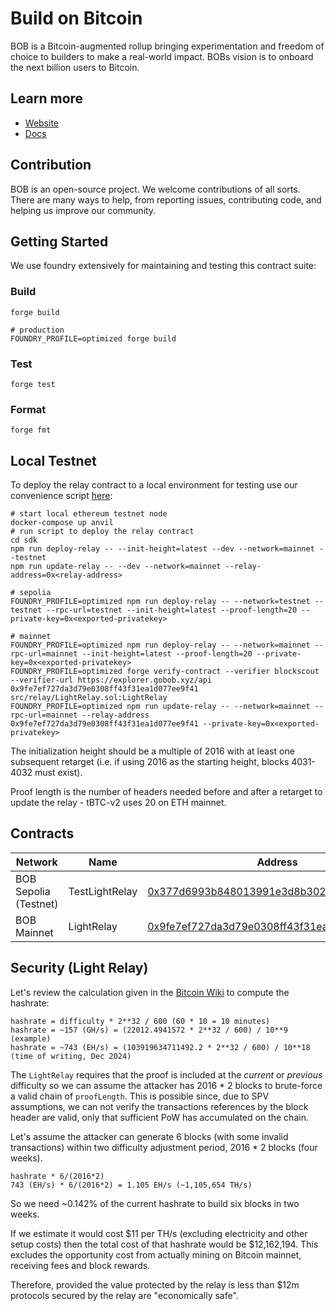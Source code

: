 # Build on Bitcoin

BOB is a Bitcoin-augmented rollup bringing experimentation and freedom of choice to builders to make a real-world impact. BOBs vision is to onboard the next billion users to Bitcoin.

## Learn more

- [Website](https://www.gobob.xyz/)
- [Docs](https://docs.gobob.xyz/)

## Contribution

BOB is an open-source project. We welcome contributions of all sorts. There are many ways to help, from reporting issues, contributing code, and helping us improve our community.

## Getting Started

We use foundry extensively for maintaining and testing this contract suite:

### Build

```shell
forge build

# production
FOUNDRY_PROFILE=optimized forge build
```

### Test

```shell
forge test
```

### Format

```shell
forge fmt
```

## Local Testnet

To deploy the relay contract to a local environment for testing use our convenience script [here](https://github.com/bob-collective/bob/blob/master/sdk/scripts/relay-retarget.ts):

```shell
# start local ethereum testnet node
docker-compose up anvil
# run script to deploy the relay contract
cd sdk
npm run deploy-relay -- --init-height=latest --dev --network=mainnet --testnet
npm run update-relay -- --dev --network=mainnet --relay-address=0x<relay-address>

# sepolia
FOUNDRY_PROFILE=optimized npm run deploy-relay -- --network=testnet --testnet --rpc-url=testnet --init-height=latest --proof-length=20 --private-key=0x<exported-privatekey>

# mainnet
FOUNDRY_PROFILE=optimized npm run deploy-relay -- --network=mainnet --rpc-url=mainnet --init-height=latest --proof-length=20 --private-key=0x<exported-privatekey>
FOUNDRY_PROFILE=optimized forge verify-contract --verifier blockscout --verifier-url https://explorer.gobob.xyz/api 0x9fe7ef727da3d79e0308ff43f31ea1d077ee9f41 src/relay/LightRelay.sol:LightRelay
FOUNDRY_PROFILE=optimized npm run update-relay -- --network=mainnet --rpc-url=mainnet --relay-address 0x9fe7ef727da3d79e0308ff43f31ea1d077ee9f41 --private-key=0x<exported-privatekey>
```

The initialization height should be a multiple of 2016 with at least one subsequent retarget (i.e. if using 2016 as the starting height, blocks 4031-4032 must exist).

Proof length is the number of headers needed before and after a retarget to update the relay - tBTC-v2 uses 20 on ETH mainnet.

## Contracts

| Network               | Name           | Address                                                                                                                                 |
| --------------------- | -------------- | --------------------------------------------------------------------------------------------------------------------------------------- |
| BOB Sepolia (Testnet) | TestLightRelay | [0x377d6993b848013991e3d8b3028db74ec6fdf03a](https://bob-sepolia.explorer.gobob.xyz/address/0x377d6993b848013991e3d8b3028db74ec6fdf03a) |
| BOB Mainnet           | LightRelay     | [0x9fe7ef727da3d79e0308ff43f31ea1d077ee9f41](https://explorer.gobob.xyz/address/0x9fe7ef727da3d79e0308ff43f31ea1d077ee9f41)             |

## Security (Light Relay)

Let's review the calculation given in the [Bitcoin Wiki](https://en.bitcoin.it/wiki/Difficulty) to compute the hashrate:

```
hashrate = difficulty * 2**32 / 600 (60 * 10 = 10 minutes)
hashrate = ~157 (GH/s) = (22012.4941572 * 2**32 / 600) / 10**9 (example)
hashrate = ~743 (EH/s) = (103919634711492.2 * 2**32 / 600) / 10**18 (time of writing, Dec 2024)
```

The `LightRelay` requires that the proof is included at the _current_ or _previous_ difficulty so we can assume the attacker has 2016 \* 2 blocks to brute-force a valid chain of `proofLength`.
This is possible since, due to SPV assumptions, we can not verify the transactions references by the block header are valid, only that sufficient PoW has accumulated on the chain.

Let's assume the attacker can generate 6 blocks (with some invalid transactions) within two difficulty adjustment period, 2016 \* 2 blocks (four weeks).

```
hashrate * 6/(2016*2)
743 (EH/s) * 6/(2016*2) = 1.105 EH/s (~1,105,654 TH/s)
```

So we need ~0.142% of the current hashrate to build six blocks in two weeks.

If we estimate it would cost $11 per TH/s (excluding electricity and other setup costs) then the total cost of that hashrate would be $12,162,194.
This excludes the opportunity cost from actually mining on Bitcoin mainnet, receiving fees and block rewards.

Therefore, provided the value protected by the relay is less than $12m protocols secured by the relay are "economically safe".
